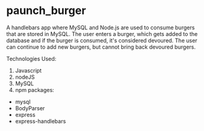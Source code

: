 # paunch_burger

A handlebars app where MySQL and Node.js are used to consume burgers that are stored in MySQL. The user enters a burger, which gets added to the database and if the burger is consumed, it's considered devoured. The user can continue to add new burgers, but cannot bring back devoured burgers.

Technologies Used:
1) Javascript
2) nodeJS
3) MySQL
4) npm packages:
* mysql
* BodyParser
* express
* express-handlebars